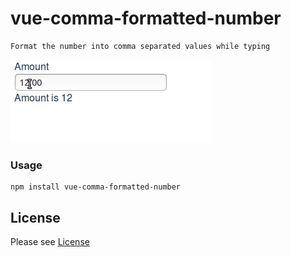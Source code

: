 vue-comma-formatted-number
======================

    Format the number into comma separated values while typing

![preview](/images/comma-formatted-number.gif)

### Usage

```
npm install vue-comma-formatted-number
```

License
-------
Please see [License](https://github.com/revathskumar/vue-comma-formatted-number/blob/master/License)

